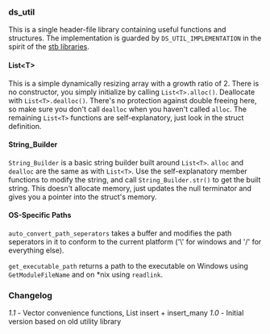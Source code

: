 ### ds_util

This is a single header-file library containing useful functions and structures. The implementation is guarded by `DS_UTIL_IMPLEMENTATION` in the spirit of the [stb libraries](https://github.com/nothings/stb).

#### List\<T>

This is a simple dynamically resizing array with a growth ratio of 2. There is no constructor, you simply initialize by calling `List<T>.alloc()`. Deallocate with `List<T>.dealloc()`. There's no protection against double freeing here, so make sure you don't call `dealloc` when you haven't called `alloc`.  The remaining `List<T>` functions are self-explanatory, just look in the struct definition.

#### String_Builder

`String_Builder` is a basic string builder built around `List<T>`. `alloc` and `dealloc` are the same as with `List<T>`. Use the self-explanatory member functions to modify the string, and call `String_Builder.str()` to get the built string. This doesn't allocate memory, just updates the null terminator and gives you a pointer into the struct's memory.

#### OS-Specific Paths

`auto_convert_path_seperators` takes a buffer and modifies the path seperators in it to conform to the current platform ('\\' for windows and '/' for everything else).

`get_executable_path` returns a path to the executable on Windows using `GetModuleFileName` and on *nix using `readlink`.

### Changelog

*1.1* - Vector convenience functions, List insert + insert_many
*1.0* - Initial version based on old utility library
